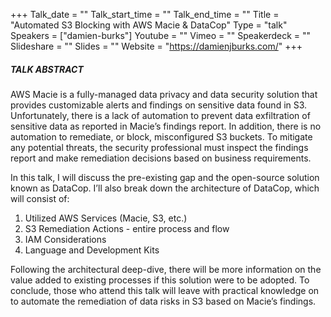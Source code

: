 +++
Talk_date = ""
Talk_start_time = ""
Talk_end_time = ""
Title = "Automated S3 Blocking with AWS Macie & DataCop"
Type = "talk"
Speakers = ["damien-burks"]
Youtube = ""
Vimeo = ""
Speakerdeck = ""
Slideshare = ""
Slides = ""
Website = "https://damienjburks.com/"
+++

##### TALK ABSTRACT

AWS Macie is a fully-managed data privacy and data security solution that provides customizable alerts and findings on sensitive data found in S3. Unfortunately, there is a lack of automation to prevent data exfiltration of sensitive data as reported in Macie’s findings report. In addition, there is no automation to remediate, or block, misconfigured S3 buckets. To mitigate any potential threats, the security professional must inspect the findings report and make remediation decisions based on business requirements.

In this talk, I will discuss the pre-existing gap and the open-source solution known as DataCop. I’ll also break down the architecture of DataCop, which will consist of:

1. Utilized AWS Services (Macie, S3, etc.)
2. S3 Remediation Actions - entire process and flow
3. IAM Considerations
4. Language and Development Kits

Following the architectural deep-dive, there will be more information on the value added to existing processes if this solution were to be adopted. To conclude, those who attend this talk will leave with practical knowledge on to automate the remediation of data risks in S3 based on Macie’s findings.